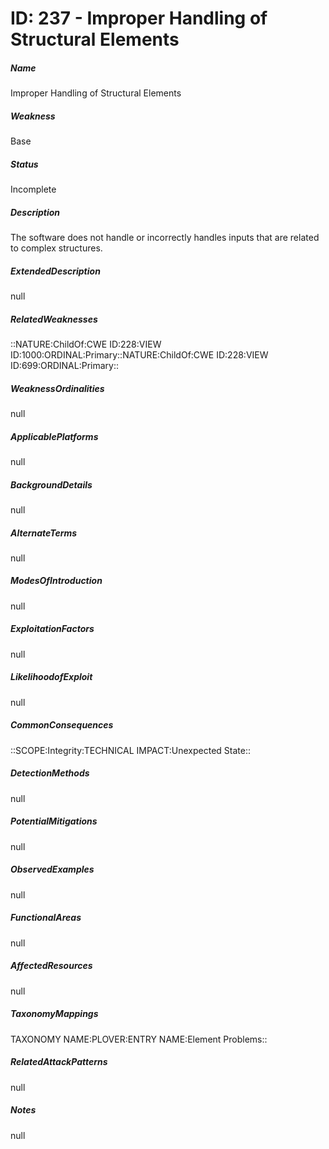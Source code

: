 # ID: 237 - Improper Handling of Structural Elements
<h5>Name</h5>Improper Handling of Structural Elements
<h5>Weakness</h5>Base
<h5>Status</h5>Incomplete
<h5>Description</h5>The software does not handle or incorrectly handles inputs that are related to complex structures.
<h5>ExtendedDescription</h5>null
<h5>RelatedWeaknesses</h5>::NATURE:ChildOf:CWE ID:228:VIEW ID:1000:ORDINAL:Primary::NATURE:ChildOf:CWE ID:228:VIEW ID:699:ORDINAL:Primary::
<h5>WeaknessOrdinalities</h5>null
<h5>ApplicablePlatforms</h5>null
<h5>BackgroundDetails</h5>null
<h5>AlternateTerms</h5>null
<h5>ModesOfIntroduction</h5>null
<h5>ExploitationFactors</h5>null
<h5>LikelihoodofExploit</h5>null
<h5>CommonConsequences</h5>::SCOPE:Integrity:TECHNICAL IMPACT:Unexpected State::
<h5>DetectionMethods</h5>null
<h5>PotentialMitigations</h5>null
<h5>ObservedExamples</h5>null
<h5>FunctionalAreas</h5>null
<h5>AffectedResources</h5>null
<h5>TaxonomyMappings</h5>TAXONOMY NAME:PLOVER:ENTRY NAME:Element Problems::
<h5>RelatedAttackPatterns</h5>null
<h5>Notes</h5>null

